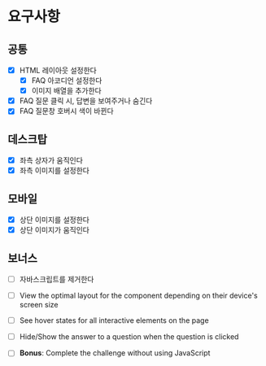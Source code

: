 # 요구사항

## 공통

- [x] HTML 레이아웃 설정한다
  - [x] FAQ 아코디언 설정한다
  - [x] 이미지 배열을 추가한다
- [x] FAQ 질문 클릭 시, 답변을 보여주거나 숨긴다
- [x] FAQ 질문창 호버시 색이 바뀐다

## 데스크탑

- [x] 좌측 상자가 움직인다
- [x] 좌측 이미지를 설정한다

## 모바일

- [x] 상단 이미지를 설정한다
- [x] 상단 이미지가 움직인다

## 보너스

- [ ] 자바스크립트를 제거한다

- [ ] View the optimal layout for the component depending on their device's screen size
- [ ] See hover states for all interactive elements on the page
- [ ] Hide/Show the answer to a question when the question is clicked
- [ ] **Bonus**: Complete the challenge without using JavaScript

